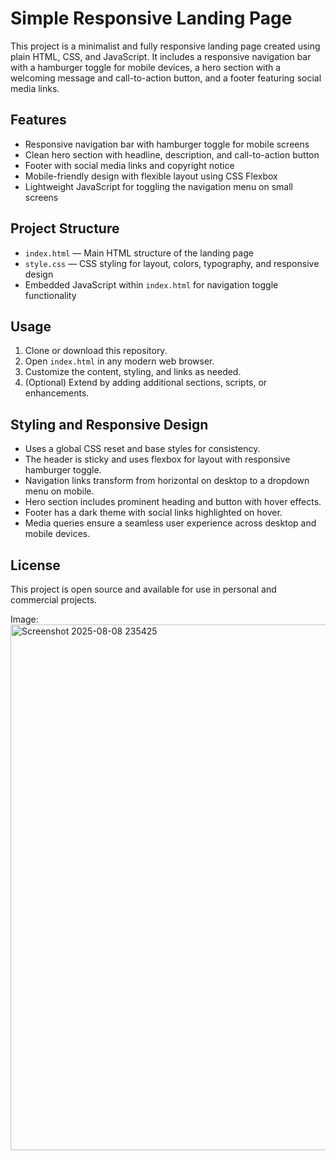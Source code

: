 # Simple Responsive Landing Page

This project is a minimalist and fully responsive landing page created using plain HTML, CSS, and JavaScript. It includes a responsive navigation bar with a hamburger toggle for mobile devices, a hero section with a welcoming message and call-to-action button, and a footer featuring social media links.

## Features

- Responsive navigation bar with hamburger toggle for mobile screens
- Clean hero section with headline, description, and call-to-action button
- Footer with social media links and copyright notice
- Mobile-friendly design with flexible layout using CSS Flexbox
- Lightweight JavaScript for toggling the navigation menu on small screens

## Project Structure

- `index.html` — Main HTML structure of the landing page
- `style.css` — CSS styling for layout, colors, typography, and responsive design
- Embedded JavaScript within `index.html` for navigation toggle functionality

## Usage

1. Clone or download this repository.
2. Open `index.html` in any modern web browser.
3. Customize the content, styling, and links as needed.
4. (Optional) Extend by adding additional sections, scripts, or enhancements.


## Styling and Responsive Design

- Uses a global CSS reset and base styles for consistency.
- The header is sticky and uses flexbox for layout with responsive hamburger toggle.
- Navigation links transform from horizontal on desktop to a dropdown menu on mobile.
- Hero section includes prominent heading and button with hover effects.
- Footer has a dark theme with social links highlighted on hover.
- Media queries ensure a seamless user experience across desktop and mobile devices.

## License

This project is open source and available for use in personal and commercial projects.


Image:
<img width="1878" height="841" alt="Screenshot 2025-08-08 235425" src="https://github.com/user-attachments/assets/d150d77f-35b7-4ee9-9b3e-110d0b84e0c7" />
